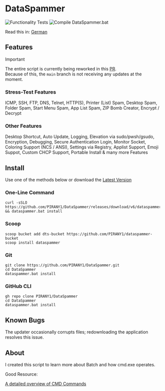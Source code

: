 # DataSpammer

![Functionality Tests](https://github.com/PIRANY1/DataSpammer/actions/workflows/workflow.yml/badge.svg)
![Compile DataSpammer.bat](https://github.com/PIRANY1/DataSpammer/actions/workflows/analyze-bin.yml/badge.svg)

Read this in: [German](https://github.com/PIRANY1/DataSpammerDE)

## Features
> [!IMPORTANT]  
> The entire script is currently being reworked in this [PR](https://github.com/PIRANY1/DataSpammer/pull/27).  
> Because of this, the `main` branch is not receiving any updates at the moment.

### Stress-Test Features

ICMP, SSH, FTP, DNS, Telnet, HTTP(S), Printer (List) Spam, Desktop Spam, Folder Spam, Start Menu Spam, App List Spam, ZIP Bomb Creator, Encrypt / Decrypt 

### Other Features

Desktop Shortcut, Auto Update, Logging, Elevation via sudo/pwsh/gsudo, Encryption, Debugging, Secure Authentication
Login, Monitor Socket, Coloring Support (NCS / ANSI), Settings via Registry, Applist Support, Emoji Suppot, 
Custom CHCP Support, Portable Install & many more Features

## Install

Use one of the methods below or download the [Latest Version](https://github.com/PIRANY1/DataSpammer/releases/latest)

### One-Line Command

``` batch
curl -sSLO https://github.com/PIRANY1/DataSpammer/releases/download/v6/dataspammer.bat && dataspammer.bat install
```

### Scoop

``` batch
scoop bucket add dts-bucket https://github.com/PIRANY1/dataspammer-bucket
scoop install dataspammer
```

### Git

``` batch
git clone https://github.com/PIRANY1/DataSpammer.git
cd DataSpammer
dataspammer.bat install
```

### GitHub CLI

``` batch
gh repo clone PIRANY1/DataSpammer
cd DataSpammer
dataspammer.bat install
```

## Known Bugs

The updater occasionally corrupts files; redownloading the application resolves this issue.

## About

I created this script to learn more about Batch and how cmd.exe operates.

Good Resource:

[A detailed overview of CMD Commands](https://ss64.com/nt/)
